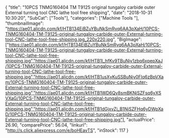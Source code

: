 {
	"title": "10PCS TNMG160404 TM T9125 original tungaloy carbide outer External turning tool CNC lathe tool free shipping",
	"date": "2018-10-31 10:30:20",
	"SubCat": ["Tools"],
	"categories": ["Machine Tools "],
	"thumbnailImage": "https://ae01.alicdn.com/kf/HTB134EiBZuYBuNkSmRyq6AA3pXaH/10PCS-TNMG160404-TM-T9125-original-tungaloy-carbide-outer-External-turning-tool-CNC-lathe-tool-free-shipping.jpg_220x220.jpg",
	"BigImage": ["https://ae01.alicdn.com/kf/HTB134EiBZuYBuNkSmRyq6AA3pXaH/10PCS-TNMG160404-TM-T9125-original-tungaloy-carbide-outer-External-turning-tool-CNC-lathe-tool-free-shipping.jpg","https://ae01.alicdn.com/kf/HTB1l_hfKv9TBuNjy1zbq6xpepXaJ/10PCS-TNMG160404-TM-T9125-original-tungaloy-carbide-outer-External-turning-tool-CNC-lathe-tool-free-shipping.jpg","https://ae01.alicdn.com/kf/HTB1usXyKuSSBuNjy0Flq6zBpVXam/10PCS-TNMG160404-TM-T9125-original-tungaloy-carbide-outer-External-turning-tool-CNC-lathe-tool-free-shipping.jpg","https://ae01.alicdn.com/kf/HTB1WD6Qv8smBKNjSZFsq6yXSVXaG/10PCS-TNMG160404-TM-T9125-original-tungaloy-carbide-outer-External-turning-tool-CNC-lathe-tool-free-shipping.jpg","https://ae01.alicdn.com/kf/HTB1dGjxvZj_B1NjSZFHq6yDWpXaD/10PCS-TNMG160404-TM-T9125-original-tungaloy-carbide-outer-External-turning-tool-CNC-lathe-tool-free-shipping.jpg"],
	"actualPrice": 26.90,
	"comparePrice": 56.04,
	"linkurl": "http://s.click.aliexpress.com/e/boHEavTS",
	"inStock": 117
}
